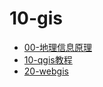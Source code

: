 # 10-gis

- [00-地理信息原理](./00-地理信息原理/README.md)
- [10-qgis教程](./10-qgis教程/README.md)
- [20-webgis](./20-webgis/README.md)
